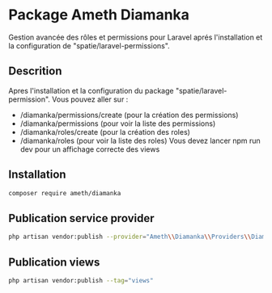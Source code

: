 # Package Ameth Diamanka

Gestion avancée des rôles et permissions pour Laravel aprés l'installation et la configuration de "spatie/laravel-permissions".

## Descrition

Apres l'installation et la configuration du package "spatie/laravel-permission".
Vous pouvez aller sur : 
-  /diamanka/permissions/create (pour la création des permissions)
-  /diamanka/permissions (pour voir la liste des permissions)
-  /diamanka/roles/create (pour la création des roles)
-  /diamanka/roles (pour voir la liste des roles)
Vous devez lancer npm run dev pour un affichage correcte des views


## Installation
```bash
composer require ameth/diamanka

```
## Publication service provider
```bash
php artisan vendor:publish --provider="Ameth\\Diamanka\\Providers\\DiamankaServiceProvider"

```
## Publication views
```bash
php artisan vendor:publish --tag="views"


